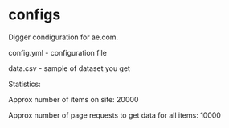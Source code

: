 # configs
Digger condiguration for ae.com.

config.yml - configuration file

data.csv - sample of dataset you get

Statistics:

Approx number of items on site: 20000

Approx number of page requests to get data for all items: 10000
